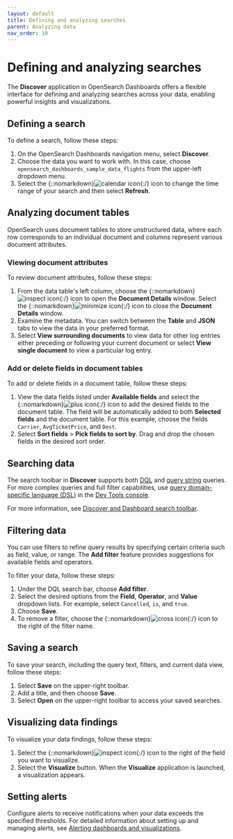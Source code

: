 ```yaml
---
layout: default
title: Defining and analyzing searches
parent: Analyzing data
nav_order: 10
---
```


# Defining and analyzing searches

The **Discover** application in OpenSearch Dashboards offers a flexible interface for defining and analyzing searches across your data, enabling powerful insights and visualizations.

## Defining a search

To define a search, follow these steps:  

1. On the OpenSearch Dashboards navigation menu, select **Discover**.
2. Choose the data you want to work with. In this case, choose `opensearch_dashboards_sample_data_flights` from the upper-left dropdown menu. 
3. Select the {::nomarkdown}<img src="{{site.url}}{{site.baseurl}}/images/icons/calendar-oui.png" class="inline-icon" alt="calendar icon"/>{:/} icon to change the time range of your search and then select **Refresh**.

## Analyzing document tables

OpenSearch uses document tables to store unstructured data, where each row corresponds to an individual document and columns represent various document attributes.

### Viewing document attributes

To review document attributes, follow these steps: 

1. From the data table's left column, choose the {::nomarkdown}<img src="{{site.url}}{{site.baseurl}}/images/icons/inspect-icon.png" class="inline-icon" alt="inspect icon"/>{:/} icon to open the **Document Details** window. Select the {::nomarkdown}<img src="{{site.url}}{{site.baseurl}}/images/icons/minimize-icon.png" class="inline-icon" alt="minimize icon"/>{:/} icon to close the **Document Details** window.
2. Examine the metadata. You can switch between the **Table** and **JSON** tabs to view the data in your preferred format. 
3. Select **View surrounding documents** to view data for other log entries either preceding or following your current document or select **View single document** to view a particular log entry.

### Add or delete fields in document tables

To add or delete fields in a document table, follow these steps:

1. View the data fields listed under **Available fields** and select the {::nomarkdown}<img src="{{site.url}}{{site.baseurl}}/images/icons/plus-icon.png" class="inline-icon" alt="plus icon"/>{:/} icon to add the desired fields to the document table. The field will be automatically added to both **Selected fields** and the document table. For this example, choose the fields `Carrier`, `AvgTicketPrice`, and `Dest`.
2. Select **Sort fields** > **Pick fields to sort by**. Drag and drop the chosen fields in the desired sort order. 

## Searching data

The search toolbar in **Discover** supports both [DQL]({{site.url}}{{site.baseurl}}/dashboards/discover/dql/) and [query string]({{site.url}}{{site.baseurl}}/query-dsl/full-text/query-string/) queries. For more complex queries and full filter capabilities, use [query domain-specific language (DSL)]({{site.url}}{{site.baseurl}}/query-dsl/index/) in the [Dev Tools console]({{site.url}}{{site.baseurl}}/dashboards/dev-tools/index-dev/).

For more information, see [Discover and Dashboard search toolbar]({{site.url}}{{site.baseurl}}/dashboards/index/#discover-and-dashboard-search-bar).

## Filtering data

You can use filters to refine query results by specifying certain criteria such as field, value, or range. The **Add filter** feature provides suggestions for available fields and operators.

To filter your data, follow these steps:

1. Under the DQL search bar, choose **Add filter**.
2. Select the desired options from the **Field**, **Operator**, and **Value** dropdown lists. For example, select `Cancelled`, `is`, and `true`.
3. Choose **Save**.
4. To remove a filter, choose the {::nomarkdown}<img src="{{site.url}}{{site.baseurl}}/images/icons/cross-icon.png" class="inline-icon" alt="cross icon"/>{:/} icon to the right of the filter name.

## Saving a search

To save your search, including the query text, filters, and current data view, follow these steps:  

1. Select **Save** on the upper-right toolbar. 
2. Add a title, and then choose **Save**. 
3. Select **Open** on the upper-right toolbar to access your saved searches. 

## Visualizing data findings

To visualize your data findings, follow these steps:

1. Select the {::nomarkdown}<img src="{{site.url}}{{site.baseurl}}/images/icons/inspect-icon.png" class="inline-icon" alt="inspect icon"/>{:/} icon to the right of the field you want to visualize. 
2. Select the **Visualize** button. When the **Visualize** application is launched, a visualization appears. 

## Setting alerts

Configure alerts to receive notifications when your data exceeds the specified thresholds. For detailed information about setting up and managing alerts, see [Alerting dashboards and visualizations]({{site.url}}{{site.baseurl}}/observing-your-data/alerting/dashboards-alerting/).
